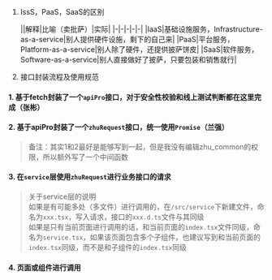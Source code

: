 <!--
 * @Date: 2021-01-07 19:35:31
 * @LastEditors: Lq
 * @LastEditTime: 2021-01-22 17:31:45
 * @FilePath: /learnningNotes/日常知识点.md
-->
1. IssS，PaaS，SaaS的区别

    ||解释|比喻（卖批萨）|实际|
    |-|-|-|-|-|
    |IaaS|基础设施服务，Infrastructure-as-a-service|别人提供硬件设施，剩下的自己来|
    |PaaS|平台服务，Platform-as-a-service|别人除了硬件，还提供披萨饼皮|
    |SaaS|软件服务，Software-as-a-service|别人直接做好了披萨，只要包装和销售就行|

2. 接口封装流程及使用规范

#### 1. 基于fetch封装了一个`apiPro`接口，对于安全性校验和线上测试判断都在这里完成（张彬）

#### 2. 基于apiPro封装了一个`zhuRequest`接口，统一使用`Promise`（兰强）

> 备注：其实1和2最好是能够写到一起，但是我没有编辑zhu_common的权限，所以额外写了一个中间函数

#### 3. 在`service`层使用`zhuRequest`进行业务接口的请求

> 关于service层的说明  
> 如果是有可能多处（多文件）进行调用的，在`/src/service`下新建文件，命名为`xxx.tsx`，写入请求，接口的`xxx.d.ts`文件与其同级  
> 如果是只有当前页面进行调用的话，和当前页面的`index.tsx`文件同级，命名为`service.tsx`，如果该页面包含多个子组件，也建议写到和当前页面的`index.tsx`同级，而不是和子组件的`index.tsx`同级

#### 4. 页面或组件进行调用